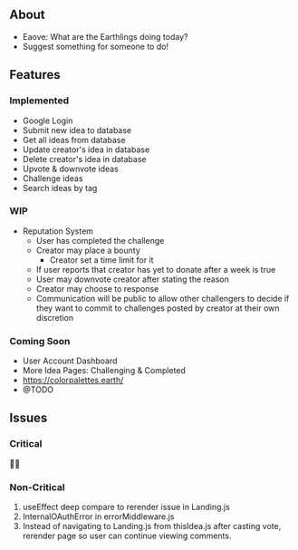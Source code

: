 ## About

- Eaove: What are the Earthlings doing today?
- Suggest something for someone to do!

## Features

### Implemented

- Google Login
- Submit new idea to database
- Get all ideas from database
- Update creator's idea in database
- Delete creator's idea in database
- Upvote & downvote ideas
- Challenge ideas
- Search ideas by tag

### WIP

- Reputation System
  - User has completed the challenge
  - Creator may place a bounty
    - Creator set a time limit for it
  - If user reports that creator has yet to donate after a week is true
  - User may downvote creator after stating the reason
  - Creator may choose to response
  - Communication will be public to allow other challengers to decide if they want to commit to challenges posted by creator at their own discretion

### Coming Soon

- User Account Dashboard
- More Idea Pages: Challenging & Completed
- https://colorpalettes.earth/
- @TODO

## Issues

### Critical

👍🏻

### Non-Critical

1. useEffect deep compare to rerender issue in Landing.js
2. InternalOAuthError in errorMiddleware.js
3. Instead of navigating to Landing.js from thisIdea.js after casting vote, rerender page so user can continue viewing comments.
